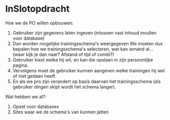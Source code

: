 # InSlotopdracht
Hoe we de PO willen opbouwen:
1. Gebruiker zijn gegevens laten ingeven (intussen vast inhoud invullen voor database)
2. Dan worden mogelijke trainingsschema's weergegeven
   We moeten dus bepalen hoe we trainingsschema's selecteren, wat kan iemand al... (waar kijk je dan naar? Afstand of tijd of combi?)
3. Gebruiker kiest welke hij wil, en kan die opslaan in zijn persoonlijke pagina.
4. Vervolgens moet de gebruiker kunnen aangeven welke trainingen hij wel of niet gedaan heeft.
5. En als we pro zijn verandert op basis daarvan het trainingsschema (als gebruiker dingen skipt wordt het schema langer).

Wat hebben we al?:
1. Opzet voor databases
2. Sites waar we de schema's van kunnen jatten
